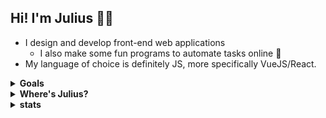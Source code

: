 ## Hi! I'm Julius 🏄🏿

* I design and develop front-end web applications
  * I also make some fun programs to automate tasks online 🥰
* My language of choice is definitely JS, more specifically VueJS/React. 

<details>
 <summary><b> Goals</b></summary>
 
 
- [x] Master VueJS
- [ ] Learn Java
- [ ] Learn Python
- [ ] Finish my personal site
- [ ] Give you a ~~hug?~~ an e-hug 😊
 </details>

<details> 
 <summary> <b>Where's Julius?</b></summary>
   <ul>
    <li><a href="https://github.com/juuled">Github</a></li>
    <li><a href="https://codepen.io/california">Codepen</a></li>
    <li><a href="https://twitter.com/66744">Twitter</a></li>
    <li><a href="https://medium.com/@unsettling">Medium</a></li>
     <li><a href="https://letterboxd.com/1111/">Letterboxd</a></li>
   </ul>
 </details>
<details>
 <summary> <b> stats </b> </summary>
  
  <img src="https://github-readme-stats.vercel.app/api?username=juuled&show_icons=true&theme=great-gatsby"> </img>
 <br>
</details>



